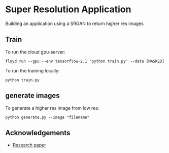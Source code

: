 # Super Resolution Application
 Building an application using a SRGAN to return higher res images

## Train

To run the cloud gpu-server:
```
floyd run --gpu --env tensorflow-2.1 'python train.py' --data [MASKED]
```

To run the training locally:
```
python train.py
```

## generate images

To generate a higher res image from low res:
```
python generate.py --image "filename"
```

## Acknowledgements

* [Research paper](https://arxiv.org/abs/1609.04802)
